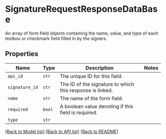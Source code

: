 # SignatureRequestResponseDataBase

An array of form field objects containing the name, value, and type of each textbox or checkmark field filled in by the signers.

## Properties
Name | Type | Description | Notes
------------ | ------------- | ------------- | -------------
| `api_id` | ```str``` |  The unique ID for this field.  |  |
| `signature_id` | ```str``` |  The ID of the signature to which this response is linked.  |  |
| `name` | ```str``` |  The name of the form field.  |  |
| `required` | ```bool``` |  A boolean value denoting if this field is required.  |  |
| `type` | ```str``` |    |  |

[[Back to Model list]](../README.md#documentation-for-models) [[Back to API list]](../README.md#documentation-for-api-endpoints) [[Back to README]](../README.md)

